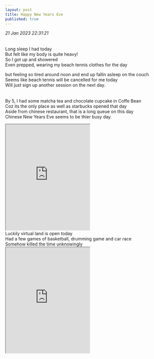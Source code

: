 ```yaml
---
layout: post
title: Happy New Years Eve
published: true
---
```

_21 Jan 2023 22:31:21_
<br>
<br>
<br>
Long sleep I had today
<br>
But felt like my body is quite heavy!
<br>
So I got up and showered
<br>
Even prepped, wearing my beach tennis clothes for the day
<br>
<!--more-->
but feeling so tired around noon and end up fallin asleep on the couch
<br>
Seems like beach tennis will be cancelled for me today
<br>
Will just sign up another session on the next day.
<br>
<br>
<br>
By 5, I had some matcha tea and chocolate cupcake in Coffe Bean
<br>
Coz its the only place as well as starbucks opened that day
<br>
Aside from chinese restaurant, that is a long queue on this day
<br>
Chinese New Years Eve seems to be thier busy day.
<br>
<iframe src="https://drive.google.com/file/d/1WPqJdgXFs-LLKWkYrSux7LmoApdnXVWo/preview" width="270" height="340" allow="autoplay"></iframe>
<br>
Luckily virtual land is open today
<br>
Had a few games of basketball, drumming game and car race
<br>
Somehow killed the time unknowingly
<br>
<iframe src="https://drive.google.com/file/d/1hdXn3TOjhqmeqOdByUVGZRkfeeHNThzZ/preview" width="270" height="340" allow="autoplay"></iframe>
